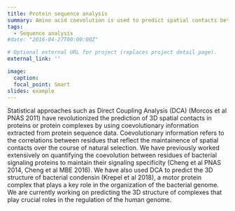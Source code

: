 ```yaml
---
title: Protein sequence analysis
summary: Amino acid coevolution is used to predict spatial contacts between proteins that have been maintained over natural selection.
tags:
  - Sequence analysis
#date: "2016-04-27T00:00:00Z"

# Optional external URL for project (replaces project detail page).
external_link: ''

image:
  caption: 
  focal_point: Smart
slides: example
---
```

Statistical approaches such as Direct Coupling Analysis (DCA) (Morcos et al PNAS 2011) have revolutionized the prediction of 3D spatial contacts in proteins or protein complexes by using coevolutionary information extracted from protein sequence data. Coevolutionary information refers to the correlations between residues that reflect the maintainence of spatial contacts over the course of natural selection. We have previously worked extensively on quantifying the coevolution between residues of bacterial signaling proteins to maintain their signaling specificity (Cheng et al PNAS 2014, Cheng et al MBE 2016). We have also used DCA to predict the 3D structure of bacterial condensin (Krepel et al 2018), a motor protein complex that plays a key role in the organization of the bacterial genome.  We are currently working on predicting the 3D structure of complexes that play crucial roles in the regulation of the human genome. 